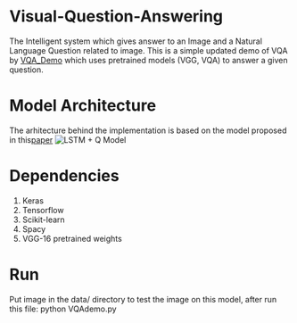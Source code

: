 # Visual-Question-Answering
The Intelligent system which gives answer to an Image and a Natural Language Question related to image. This is a simple updated demo of VQA by [VQA_Demo](https://github.com/iamaaditya/VQA_Demo/) which uses pretrained models (VGG, VQA) to answer a given question.

# Model Architecture
The arhitecture behind the implementation is based on the model proposed in this[paper](https://arxiv.org/pdf/1505.00468v6.pdf)
![LSTM + Q Model](https://github.com/varadbhogayata/Visual-Question-Answering/tree/master/Images/LSTM+Q.png)

# Dependencies
1. Keras
2. Tensorflow
3. Scikit-learn
4. Spacy
5. VGG-16 pretrained weights

# Run
Put image in the data/ directory to test the image on this model, after run this file: python VQAdemo.py

